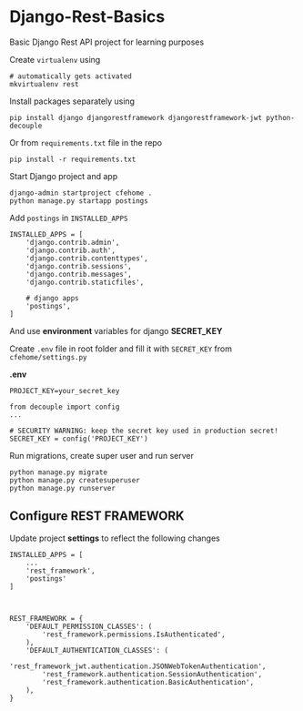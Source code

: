 # Django-Rest-Basics
Basic Django Rest API project for learning purposes

Create ```virtualenv``` using

```
# automatically gets activated
mkvirtualenv rest
```

Install packages separately using
```
pip install django djangorestframework djangorestframework-jwt python-decouple
```

Or from ```requirements.txt``` file in the repo

```
pip install -r requirements.txt
```

Start Django project and app

```
django-admin startproject cfehome .
python manage.py startapp postings
```

Add ```postings``` in ```INSTALLED_APPS```

```
INSTALLED_APPS = [
    'django.contrib.admin',
    'django.contrib.auth',
    'django.contrib.contenttypes',
    'django.contrib.sessions',
    'django.contrib.messages',
    'django.contrib.staticfiles',

    # django apps
    'postings',
]
```

And use **environment** variables for django **SECRET_KEY**

Create ```.env``` file in root folder and fill it with ```SECRET_KEY``` from ```cfehome/settings.py```

**.env**
```
PROJECT_KEY=your_secret_key
```

```
from decouple import config
...

# SECURITY WARNING: keep the secret key used in production secret!
SECRET_KEY = config('PROJECT_KEY')
```

Run migrations, create super user and run server

```
python manage.py migrate
python manage.py createsuperuser
python manage.py runserver
```

## Configure REST FRAMEWORK
Update project **settings** to reflect the following changes

```
INSTALLED_APPS = [
    ...
    'rest_framework',
    'postings'
]



REST_FRAMEWORK = {
    'DEFAULT_PERMISSION_CLASSES': (
        'rest_framework.permissions.IsAuthenticated',
    ),
    'DEFAULT_AUTHENTICATION_CLASSES': (
        'rest_framework_jwt.authentication.JSONWebTokenAuthentication',
        'rest_framework.authentication.SessionAuthentication',
        'rest_framework.authentication.BasicAuthentication',
    ),
}
```
